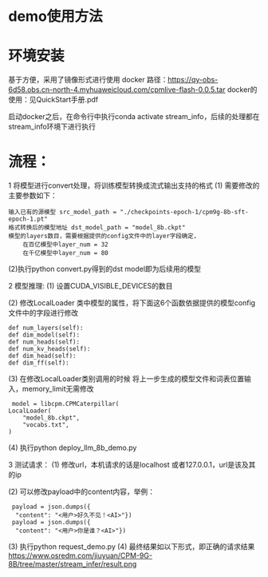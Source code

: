 # demo使用方法

# 环境安装
基于方便，采用了镜像形式进行使用
docker 路径：https://qy-obs-6d58.obs.cn-north-4.myhuaweicloud.com/cpmlive-flash-0.0.5.tar
docker的使用：见QuickStart手册.pdf

启动docker之后，在命令行中执行conda activate stream_info，后续的处理都在stream_info环境下进行执行

# 流程：
1 将模型进行convert处理，将训练模型转换成流式输出支持的格式
   (1) 需要修改的主要参数如下：

    输入已有的源模型 src_model_path = "./checkpoints-epoch-1/cpm9g-8b-sft-epoch-1.pt"
    格式转换后的模型地址 dst_model_path = "model_8b.ckpt" 
    模型的layers数目，需要根据提供的config文件中的layer字段确定，
        在百亿模型中layer_num = 32
        在千亿模型中layer_num = 80

   (2)执行python convert.py得到的dst model即为后续用的模型

2 模型推理: 
   (1) 设置CUDA_VISIBLE_DEVICES的数目
   
   (2) 修改LocalLoader 类中模型的属性，将下面这6个函数依据提供的模型config文件中的字段进行修改
   
    def num_layers(self):
    def dim_model(self):
    def num_heads(self):
    def num_kv_heads(self):
    def dim_head(self):
    def dim_ff(self):
    
   (3) 在修改LocalLoader类别调用的时候 将上一步生成的模型文件和词表位置输入，memory_limit无需修改
   
     model = libcpm.CPMCaterpillar(
    LocalLoader(
        "model_8b.ckpt",
        "vocabs.txt",
    )
       
   (4) 执行python deploy_llm_8b_demo.py

3 测试请求：
  (1) 修改url，本机请求的话是localhost 或者127.0.0.1，url是该及其的ip
     
  (2) 可以修改payload中的content内容，举例：
     
     payload = json.dumps({
      "content": "<用户>好久不见！<AI>"})
     payload = json.dumps({
      "content": "<用户>你是谁？<AI>"})

  (3) 执行python request_demo.py
  (4) 最终结果如以下形式，即正确的请求结果
     https://www.osredm.com/jiuyuan/CPM-9G-8B/tree/master/stream_infer/result.png


